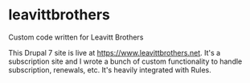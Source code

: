 # leavittbrothers
Custom code written for Leavitt Brothers

This Drupal 7 site is live at https://www.leavittbrothers.net.
It's a subscription site and I wrote a bunch of custom functionality
to handle subscription, renewals, etc.
It's heavily integrated with Rules.
